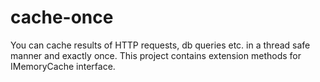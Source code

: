 # cache-once

You can cache results of HTTP requests, db queries etc. in a thread safe manner and exactly once. This project contains extension methods for IMemoryCache interface.